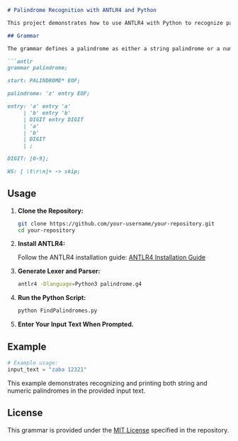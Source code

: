 
```markdown
# Palindrome Recognition with ANTLR4 and Python

This project demonstrates how to use ANTLR4 with Python to recognize palindromes in a given text. The grammar is designed to recognize both string and numeric palindromes.

## Grammar

The grammar defines a palindrome as either a string palindrome or a numeric palindrome. The `palindrome` rule expects the entire input to be a palindrome.

```antlr
grammar palindrome;

start: PALINDROME* EOF;

palindrome: 'z' entry EOF;

entry: 'a' entry 'a'
     | 'b' entry 'b'
     | DIGIT entry DIGIT
     | 'a'
     | 'b'
     | DIGIT
     | ;

DIGIT: [0-9];

WS: [ \t\r\n]+ -> skip;
```

## Usage

1. **Clone the Repository:**

    ```bash
    git clone https://github.com/your-username/your-repository.git
    cd your-repository
    ```

2. **Install ANTLR4:**

    Follow the ANTLR4 installation guide: [ANTLR4 Installation Guide](https://github.com/antlr/antlr4/blob/main/doc/getting-started.md)

3. **Generate Lexer and Parser:**

    ```bash
    antlr4 -Dlanguage=Python3 palindrome.g4
    ```

4. **Run the Python Script:**

    ```bash
    python FindPalindromes.py
    ```

5. **Enter Your Input Text When Prompted.**

## Example

```python
# Example usage:
input_text = "zaba 12321"
```

This example demonstrates recognizing and printing both string and numeric palindromes in the provided input text.

## License

This grammar is provided under the [MIT License](LICENSE) specified in the repository.
```
